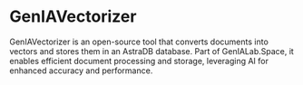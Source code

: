 # GenIAVectorizer
GenIAVectorizer is an open-source tool that converts documents into vectors and stores them in an AstraDB database. Part of GenIALab.Space, it enables efficient document processing and storage, leveraging AI for enhanced accuracy and performance.
